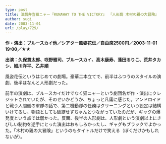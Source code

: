 ```yaml
---
type: post
title: 演劇弁当猫ニャー『RUNAWAY TO THE VICTORY』 『人形劇 木村の親の大冒険』
author: sugi
date: 2003-11-01
url: /play/729/
---
```

**作・演出：ブルースカイ他／シアター風姿花伝／自由席2500円／2003-11-01 19:00／★★**

**出演：久保貫太郎、咲野雅司、ブルースカイ、高木康寿、藻田るりこ、荒井タカシ、細川洋平、乙井順**

風姿花伝というはじめての劇場。豪華二本立てで、前半はふつうのスタイルの演劇、後半はなんと人形劇だった。

前半の演劇は、ブルースカイだけでなく猫ニャーという劇団名が作・演出にクレジットされていたが、そのせいかどうか、ちょっと凡庸に感じた。アンドロイドと戦う人間側の軍隊の話で、第二機動隊の任務はクリーニングという設定は結構いけてるし、物語としても破綻せずちゃんとつながっていたのだが、ギャグの爆発度という点では弱かった。反面、後半の人形劇は、人形劇という演劇以上にきびしい制約を逆手にとった演出はおもしろかったし、ギャグもブラックでよかった。「木村の親の大冒険」というのもタイトルだけで笑える（ぼくだけかもしれないが）。

